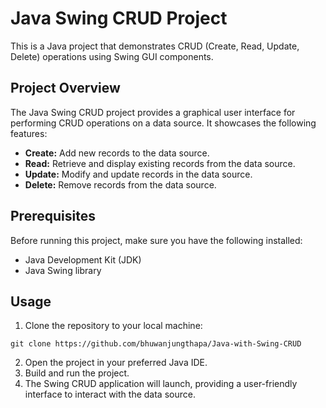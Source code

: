 <body>
  <h1>Java Swing CRUD Project</h1>

  <p>This is a Java project that demonstrates CRUD (Create, Read, Update, Delete) operations using Swing GUI components.</p>

  <h2>Project Overview</h2>

  <p>The Java Swing CRUD project provides a graphical user interface for performing CRUD operations on a data source. It showcases the following features:</p>

  <ul>
    <li><strong>Create:</strong> Add new records to the data source.</li>
    <li><strong>Read:</strong> Retrieve and display existing records from the data source.</li>
    <li><strong>Update:</strong> Modify and update records in the data source.</li>
    <li><strong>Delete:</strong> Remove records from the data source.</li>
  </ul>

  <h2>Prerequisites</h2>

  <p>Before running this project, make sure you have the following installed:</p>

  <ul>
    <li>Java Development Kit (JDK)</li>
    <li>Java Swing library</li>
  </ul>

  <h2>Usage</h2>

  <ol>
    <li>Clone the repository to your local machine:</li>
  </ol>

  <pre><code>git clone https://github.com/bhuwanjungthapa/Java-with-Swing-CRUD</code></pre>

  <ol start="2">
    <li>Open the project in your preferred Java IDE.</li>
    <li>Build and run the project.</li>
    <li>The Swing CRUD application will launch, providing a user-friendly interface to interact with the data source.</li>
  </ol>
  
</body>
